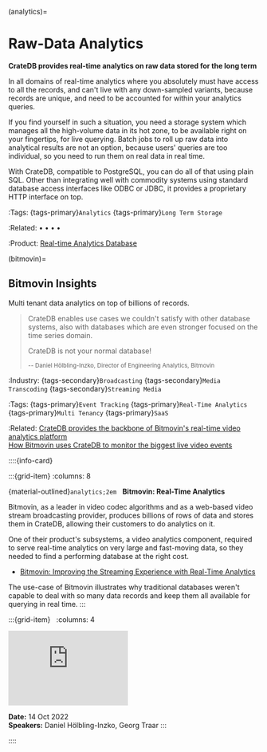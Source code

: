 (analytics)=
# Raw-Data Analytics

**CrateDB provides real-time analytics on raw data stored for the long term**

In all domains of real-time analytics where you absolutely must have access to all
the records, and can't live with any down-sampled variants, because records are
unique, and need to be accounted for within your analytics queries.

If you find yourself in such a situation, you need a storage system which
manages all the high-volume data in its hot zone, to be available right on
your fingertips, for live querying. Batch jobs to roll up raw data into
analytical results are not an option, because users' queries are too
individual, so you need to run them on real data in real time.

With CrateDB, compatible to PostgreSQL, you can do all of that using plain SQL.
Other than integrating well with commodity systems using standard database
access interfaces like ODBC or JDBC, it provides a proprietary HTTP interface
on top.

:Tags:
  {tags-primary}`Analytics`
  {tags-primary}`Long Term Storage`

:Related:
  [](#document) •
  [](#geospatial) •
  [](#fulltext) •
  [](#timeseries) •
  [](#machine-learning)

:Product:
  [Real-time Analytics Database]


(bitmovin)=
## Bitmovin Insights

Multi tenant data analytics on top of billions of records.

> CrateDB enables use cases we couldn't satisfy with other
database systems, also with databases which are even stronger
focused on the time series domain.
>
> CrateDB is not your normal database!
>
> <small>-- Daniel Hölbling-Inzko, Director of Engineering Analytics, Bitmovin</small>

:Industry:
  {tags-secondary}`Broadcasting`
  {tags-secondary}`Media Transcoding`
  {tags-secondary}`Streaming Media`

:Tags:
  {tags-primary}`Event Tracking`
  {tags-primary}`Real-Time Analytics`
  {tags-primary}`Multi Tenancy`
  {tags-primary}`SaaS`

:Related:
  [CrateDB provides the backbone of Bitmovin's real-time video analytics platform] \
  [How Bitmovin uses CrateDB to monitor the biggest live video events]


::::{info-card}

:::{grid-item}
:columns: 8

{material-outlined}`analytics;2em` &nbsp; **Bitmovin: Real-Time Analytics**

Bitmovin, as a leader in video codec algorithms and as a web-based video
stream broadcasting provider, produces billions of rows of data and stores
them in CrateDB, allowing their customers to do analytics on it.

One of their product's subsystems, a video analytics component, required to
serve real-time analytics on very large and fast-moving data, so they needed
to find a performing database at the right cost.

- [Bitmovin: Improving the Streaming Experience with Real-Time Analytics]

The use-case of Bitmovin illustrates why traditional databases weren't capable
to deal with so many data records and keep them all available for querying in
real time.
:::

:::{grid-item} &nbsp;
:columns: 4

<iframe width="240" src="https://www.youtube-nocookie.com/embed/4BPApD0Piyc?si=J0w5yG56Ld4fIXfm" title="YouTube video player" frameborder="0" allow="accelerometer; autoplay; clipboard-write; encrypted-media; gyroscope; picture-in-picture; web-share" allowfullscreen></iframe>

**Date:** 14 Oct 2022 \
**Speakers:** Daniel Hölbling-Inzko, Georg Traar
:::

::::


[Bitmovin: Improving the Streaming Experience with Real-Time Analytics]: https://youtu.be/4BPApD0Piyc?feature=shared
[CrateDB provides the backbone of Bitmovin's real-time video analytics platform]: https://cratedb.com/customers/bitmovin
[How Bitmovin uses CrateDB to monitor the biggest live video events]: https://youtu.be/IR6hokaYv5g?feature=shared
[Real-time Analytics Database]: https://cratedb.com/solutions/real-time-analytics-database

